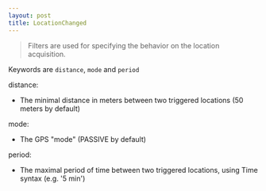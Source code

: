 ```yaml
---
layout: post
title: LocationChanged
---
```


> Filters are used for specifying the behavior on the location acquisition.

Keywords are `distance`, `mode` and `period`

distance:

- The minimal distance in meters between two triggered locations (50 meters by default)

mode:

- The GPS "mode" (PASSIVE by default)

period:

- The maximal period of time between two triggered locations, using Time syntax (e.g. '5 min')

